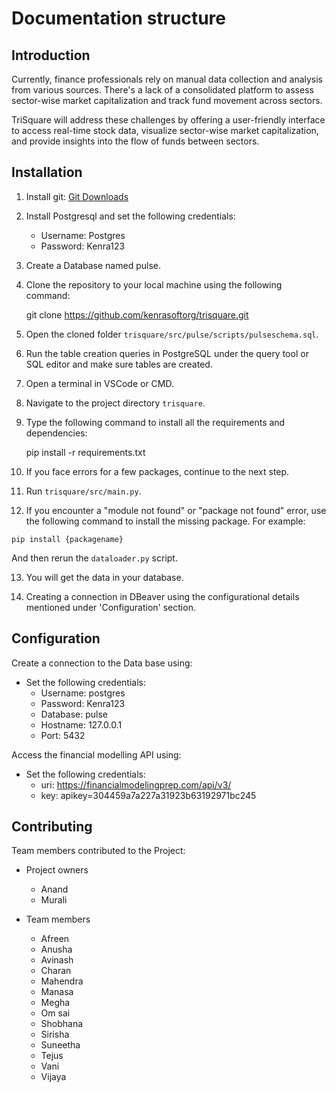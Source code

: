 # Documentation structure

## Introduction

Currently, finance professionals rely on manual data collection and analysis from various sources. There's a lack of a consolidated platform to assess sector-wise market capitalization and track fund movement across sectors.

TriSquare will address these challenges by offering a user-friendly interface to access real-time stock data, visualize sector-wise market capitalization, and provide insights into the flow of funds between sectors.

## Installation

1. Install git: [Git Downloads](https://git-scm.com/downloads)

2. Install Postgresql and set the following credentials:
   - Username: Postgres
   - Password: Kenra123

3. Create a Database named pulse.

4. Clone the repository to your local machine using the following command:

    git clone https://github.com/kenrasoftorg/trisquare.git


5. Open the cloned folder `trisquare/src/pulse/scripts/pulseschema.sql`.

6. Run the table creation queries in PostgreSQL under the query tool or SQL editor and make sure tables are created.

7. Open a terminal in VSCode or CMD.

8. Navigate to the project directory `trisquare`.

9. Type the following command to install all the requirements and dependencies:

    pip install -r requirements.txt 


10. If you face errors for a few packages, continue to the next step.

11. Run `trisquare/src/main.py`.

12. If you encounter a "module not found" or "package not found" error, use the following command to install the missing package. For example:
 ```
 pip install {packagename}
 ```
 And then rerun the `dataloader.py` script.

13. You will get the data in your database.

14. Creating a connection in DBeaver using the configurational details mentioned under 'Configuration' section.



## Configuration

Create a connection to the Data base using:
 - Set the following credentials:
   - Username: postgres
   - Password: Kenra123
   - Database: pulse
   - Hostname: 127.0.0.1
   - Port: 5432

Access the financial modelling API using:
 - Set the following credentials:
   - uri: https://financialmodelingprep.com/api/v3/
   - key: apikey=304459a7a227a31923b63192971bc245


## Contributing

Team members contributed to the Project:

 - Project owners
   - Anand 
   - Murali

 - Team members
   - Afreen
   - Anusha
   - Avinash
   - Charan
   - Mahendra
   - Manasa
   - Megha 
   - Om sai
   - Shobhana
   - Sirisha
   - Suneetha
   - Tejus
   - Vani
   - Vijaya
